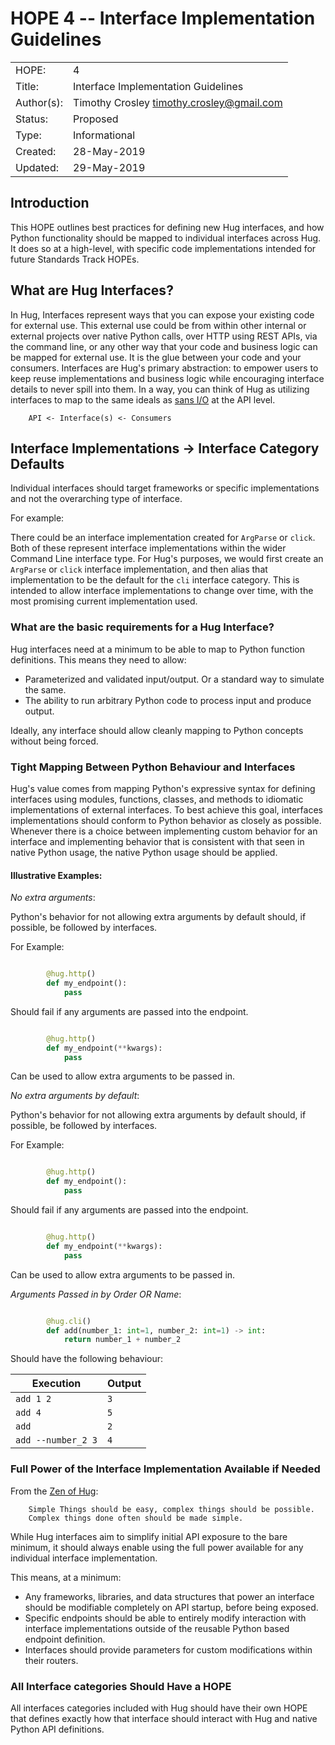 # HOPE 4 -- Interface Implementation Guidelines

|             |                                             |
| ------------| ------------------------------------------- |
| HOPE:       | 4                                           |
| Title:      | Interface Implementation Guidelines         |
| Author(s):  | Timothy Crosley <timothy.crosley@gmail.com> |
| Status:     | Proposed                                    |
| Type:       | Informational                               |
| Created:    | 28-May-2019                                 |
| Updated:    | 29-May-2019                                 |

## Introduction

This HOPE outlines best practices for defining new Hug interfaces, and how Python functionality should be mapped to individual interfaces across Hug. It does so at a high-level, with specific code implementations intended for future Standards Track HOPEs.

## What are Hug Interfaces?

In Hug, Interfaces represent ways that you can expose your existing code for external use. This external use could be from within other internal or external projects over native Python calls, over HTTP using REST APIs, via the command line, or any other way that your code and business logic can be mapped for external use. It is the glue between your code and your consumers. Interfaces are Hug's primary abstraction: to empower users to keep reuse implementations and business logic while encouraging interface details to never spill into them. In a way, you can think of Hug as utilizing interfaces to map to the same ideals as [sans I/O](https://sans-io.readthedocs.io/) at the API level.

```
    API <- Interface(s) <- Consumers
```

## Interface Implementations -> Interface Category Defaults

Individual interfaces should target frameworks or specific implementations and not the overarching type of interface.

For example:

There could be an interface implementation created for `ArgParse` or `click`. Both of these represent interface implementations within the wider Command Line interface type. For Hug's purposes, we would first create an `ArgParse` or `click` interface implementation, and then alias that implementation to be the default for the `cli` interface category. This is intended to allow interface implementations to change over time, with the most promising current implementation used.

### What are the basic requirements for a Hug Interface?

Hug interfaces need at a minimum to be able to map to Python function definitions.
This means they need to allow:

- Parameterized and validated input/output. Or a standard way to simulate the same.
- The ability to run arbitrary Python code to process input and produce output.

Ideally, any interface should allow cleanly mapping to Python concepts without being forced.

### Tight Mapping Between Python Behaviour and Interfaces

Hug's value comes from mapping Python's expressive syntax for defining interfaces using modules, functions, classes, and methods to idiomatic implementations of external interfaces.
To best achieve this goal, interfaces implementations should conform to Python behavior as closely as possible.
Whenever there is a choice between implementing custom behavior for an interface and implementing behavior that is consistent with that seen in native Python usage, the native Python usage should be applied.

#### Illustrative Examples:
*No extra arguments*:

Python's behavior for not allowing extra arguments by default should, if possible, be followed by interfaces.

For Example:

```python

        @hug.http()
        def my_endpoint():
            pass
```

Should fail if any arguments are passed into the endpoint.

```python

        @hug.http()
        def my_endpoint(**kwargs):
            pass
```

Can be used to allow extra arguments to be passed in.

*No extra arguments by default*:

Python's behavior for not allowing extra arguments by default should, if possible, be followed by interfaces.

For Example:

```python

        @hug.http()
        def my_endpoint():
            pass
```

Should fail if any arguments are passed into the endpoint.

```python

        @hug.http()
        def my_endpoint(**kwargs):
            pass
```

Can be used to allow extra arguments to be passed in.

*Arguments Passed in by Order OR Name*:


```python

        @hug.cli()
        def add(number_1: int=1, number_2: int=1) -> int:
            return number_1 + number_2
```

Should have the following behaviour:

| Execution           | Output                                      |
| --------------------| ------------------------------------------- |
| `add 1 2`           | `3`                                         |
| `add 4`             | `5`                                         |
| `add`               | `2`                                         |
| `add --number_2 3`  | `4`                                         |

### Full Power of the Interface Implementation Available if Needed

From the [Zen of Hug](https://github.com/hugapi/HOPE/blob/master/all/HOPE-20--The-Zen-of-Hug.md):

```
    Simple Things should be easy, complex things should be possible.
    Complex things done often should be made simple.
```

While Hug interfaces aim to simplify initial API exposure to the bare minimum, it should always enable using the full power available for any individual interface implementation.

This means, at a minimum:

- Any frameworks, libraries, and data structures that power an interface should be modifiable completely on API startup, before being exposed.
- Specific endpoints should be able to entirely modify interaction with interface implementations outside of the reusable Python based endpoint definition.
- Interfaces should provide parameters for custom modifications within their routers.

### All Interface categories Should Have a HOPE

All interfaces categories included with Hug should have their own HOPE that defines exactly how that interface should interact with Hug and native Python API definitions.
